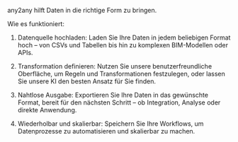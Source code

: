 
any2any hilft Daten in die richtige Form zu bringen.





Wie es funktioniert:

1. Datenquelle hochladen:
Laden Sie Ihre Daten in jedem beliebigen Format hoch – von CSVs und Tabellen bis hin zu komplexen BIM-Modellen oder APIs.

2. Transformation definieren:
Nutzen Sie unsere benutzerfreundliche Oberfläche, um Regeln und Transformationen festzulegen, oder lassen Sie unsere KI den besten Ansatz für Sie finden.

3. Nahtlose Ausgabe:
Exportieren Sie Ihre Daten in das gewünschte Format, bereit für den nächsten Schritt – ob Integration, Analyse oder direkte Anwendung.

4. Wiederholbar und skalierbar:
Speichern Sie Ihre Workflows, um Datenprozesse zu automatisieren und skalierbar zu machen.

